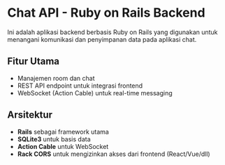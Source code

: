 # Chat API - Ruby on Rails Backend

Ini adalah aplikasi backend berbasis Ruby on Rails yang digunakan untuk menangani komunikasi dan penyimpanan data pada aplikasi chat.

## Fitur Utama

- Manajemen room dan chat
- REST API endpoint untuk integrasi frontend
- WebSocket (Action Cable) untuk real-time messaging

## Arsitektur

- **Rails** sebagai framework utama
- **SQLite3** untuk basis data
- **Action Cable** untuk WebSocket
- **Rack CORS** untuk mengizinkan akses dari frontend (React/Vue/dll)
